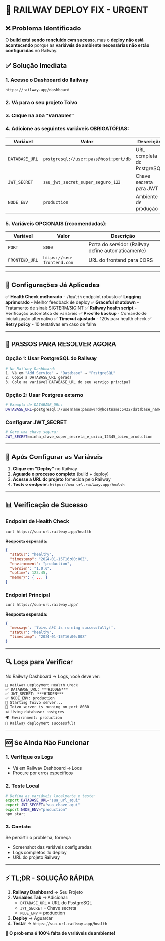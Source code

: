 # 🚨 RAILWAY DEPLOY FIX - URGENT

## ❌ Problema Identificado

O **build está sendo concluído com sucesso**, mas o **deploy não está acontecendo** porque as **variáveis de ambiente necessárias não estão configuradas** no Railway.

## ✅ Solução Imediata

### 1. Acesse o Dashboard do Railway
```
https://railway.app/dashboard
```

### 2. Vá para o seu projeto Toivo

### 3. Clique na aba "Variables" 

### 4. Adicione as seguintes variáveis OBRIGATÓRIAS:

| Variável | Valor | Descrição |
|----------|-------|-----------|
| `DATABASE_URL` | `postgresql://user:pass@host:port/db` | URL completa do PostgreSQL |
| `JWT_SECRET` | `seu_jwt_secret_super_seguro_123` | Chave secreta para JWT |
| `NODE_ENV` | `production` | Ambiente de produção |

### 5. Variáveis OPCIONAIS (recomendadas):

| Variável | Valor | Descrição |
|----------|-------|-----------|
| `PORT` | `8080` | Porta do servidor (Railway define automaticamente) |
| `FRONTEND_URL` | `https://seu-frontend.com` | URL do frontend para CORS |

---

## 🔧 Configurações Já Aplicadas

✅ **Health Check melhorado** - `/health` endpoint robusto
✅ **Logging aprimorado** - Melhor feedback de deploy
✅ **Graceful shutdown** - Tratamento de sinais SIGTERM/SIGINT
✅ **Railway health script** - Verificação automática de variáveis
✅ **Procfile backup** - Comando de inicialização alternativo
✅ **Timeout ajustado** - 120s para health check
✅ **Retry policy** - 10 tentativas em caso de falha

---

## 🚨 PASSOS PARA RESOLVER AGORA

### Opção 1: Usar PostgreSQL do Railway
```bash
# No Railway Dashboard:
1. Vá em "Add Service" → "Database" → "PostgreSQL"
2. Copie a DATABASE_URL gerada
3. Cole na variável DATABASE_URL do seu serviço principal
```

### Opção 2: Usar Postgres externo
```bash
# Exemplo de DATABASE_URL:
DATABASE_URL=postgresql://username:password@hostname:5432/database_name
```

### Configurar JWT_SECRET
```bash
# Gere uma chave segura:
JWT_SECRET=minha_chave_super_secreta_e_unica_12345_toivo_production
```

---

## 🚀 Após Configurar as Variáveis

1. **Clique em "Deploy"** no Railway
2. **Aguarde o processo completo** (build + deploy)
3. **Acesse a URL do projeto** fornecida pelo Railway
4. **Teste o endpoint**: `https://sua-url.railway.app/health`

---

## 📊 Verificação de Sucesso

### Endpoint de Health Check
```bash
curl https://sua-url.railway.app/health
```

**Resposta esperada:**
```json
{
  "status": "healthy",
  "timestamp": "2024-01-15T16:00:00Z",
  "environment": "production",
  "version": "1.0.0",
  "uptime": 123.45,
  "memory": { ... }
}
```

### Endpoint Principal
```bash
curl https://sua-url.railway.app/
```

**Resposta esperada:**
```json
{
  "message": "Toivo API is running successfully!",
  "status": "healthy",
  "timestamp": "2024-01-15T16:00:00Z"
}
```

---

## 🔍 Logs para Verificar

No Railway Dashboard → Logs, você deve ver:
```
🚄 Railway Deployment Health Check
✅ DATABASE_URL: ***HIDDEN***
✅ JWT_SECRET: ***HIDDEN***
✅ NODE_ENV: production
🚀 Starting Toivo server...
🚀 Toivo server is running on port 8080
📊 Using database: postgres
🌍 Environment: production
🚄 Railway deployment successful!
```

---

## 🆘 Se Ainda Não Funcionar

### 1. Verifique os Logs
- Vá em Railway Dashboard → Logs
- Procure por erros específicos

### 2. Teste Local
```bash
# Defina as variáveis localmente e teste:
export DATABASE_URL="sua_url_aqui"
export JWT_SECRET="sua_chave_aqui"
export NODE_ENV="production"
npm start
```

### 3. Contato
Se persistir o problema, forneça:
- Screenshot das variáveis configuradas
- Logs completos do deploy
- URL do projeto Railway

---

## ⚡ TL;DR - SOLUÇÃO RÁPIDA

1. **Railway Dashboard** → Seu Projeto
2. **Variables Tab** → Adicionar:
   - `DATABASE_URL` = URL do PostgreSQL
   - `JWT_SECRET` = Chave secreta
   - `NODE_ENV` = production
3. **Deploy** → Aguardar
4. **Testar** → `https://sua-url.railway.app/health`

**🎯 O problema é 100% falta de variáveis de ambiente!**
